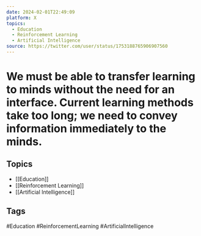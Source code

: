 ```yaml
---
date: 2024-02-01T22:49:09
platform: X
topics:
  - Education
  - Reinforcement Learning
  - Artificial Intelligence
source: https://twitter.com/user/status/1753188765906907560
---
```

# We must be able to transfer learning to minds without the need for an interface. Current learning methods take too long; we need to convey information immediately to the minds.

## Topics
- [[Education]]
- [[Reinforcement Learning]]
- [[Artificial Intelligence]]

## Tags
#Education #ReinforcementLearning #ArtificialIntelligence